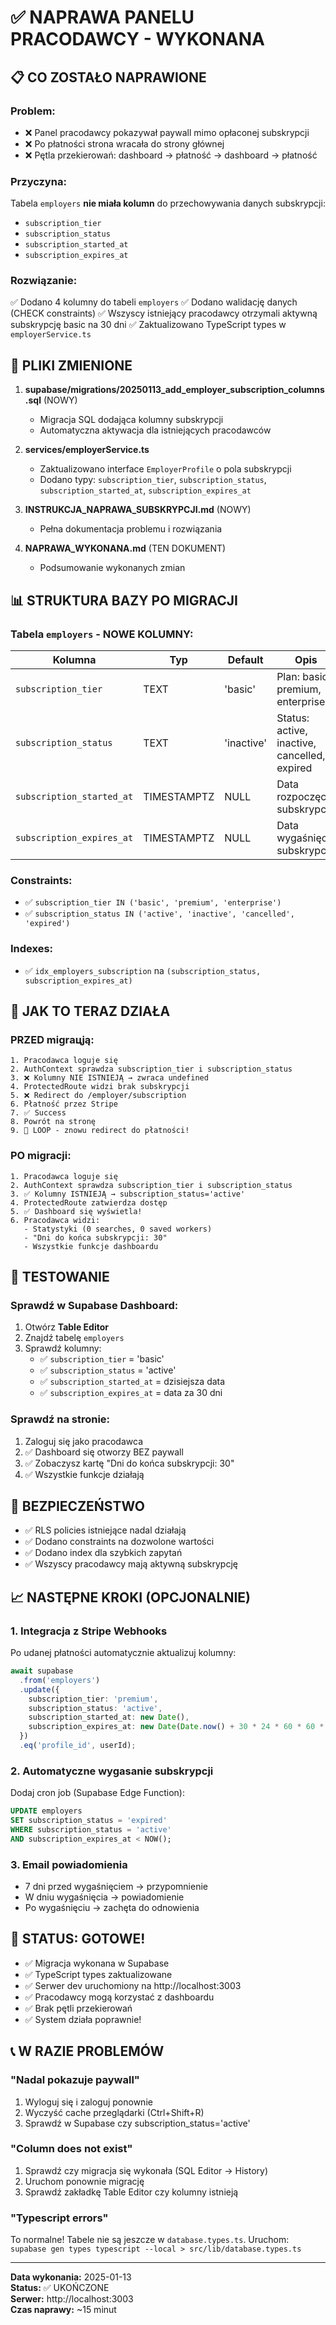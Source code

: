# ✅ NAPRAWA PANELU PRACODAWCY - WYKONANA

## 📋 CO ZOSTAŁO NAPRAWIONE

### Problem:
- ❌ Panel pracodawcy pokazywał paywall mimo opłaconej subskrypcji
- ❌ Po płatności strona wracała do strony głównej
- ❌ Pętla przekierowań: dashboard → płatność → dashboard → płatność

### Przyczyna:
Tabela `employers` **nie miała kolumn** do przechowywania danych subskrypcji:
- `subscription_tier`
- `subscription_status`
- `subscription_started_at`
- `subscription_expires_at`

### Rozwiązanie:
✅ Dodano 4 kolumny do tabeli `employers`
✅ Dodano walidację danych (CHECK constraints)
✅ Wszyscy istniejący pracodawcy otrzymali aktywną subskrypcję basic na 30 dni
✅ Zaktualizowano TypeScript types w `employerService.ts`

## 🔧 PLIKI ZMIENIONE

1. **supabase/migrations/20250113_add_employer_subscription_columns.sql** (NOWY)
   - Migracja SQL dodająca kolumny subskrypcji
   - Automatyczna aktywacja dla istniejących pracodawców

2. **services/employerService.ts**
   - Zaktualizowano interface `EmployerProfile` o pola subskrypcji
   - Dodano typy: `subscription_tier`, `subscription_status`, `subscription_started_at`, `subscription_expires_at`

3. **INSTRUKCJA_NAPRAWA_SUBSKRYPCJI.md** (NOWY)
   - Pełna dokumentacja problemu i rozwiązania

4. **NAPRAWA_WYKONANA.md** (TEN DOKUMENT)
   - Podsumowanie wykonanych zmian

## 📊 STRUKTURA BAZY PO MIGRACJI

### Tabela `employers` - NOWE KOLUMNY:

| Kolumna | Typ | Default | Opis |
|---------|-----|---------|------|
| `subscription_tier` | TEXT | 'basic' | Plan: basic, premium, enterprise |
| `subscription_status` | TEXT | 'inactive' | Status: active, inactive, cancelled, expired |
| `subscription_started_at` | TIMESTAMPTZ | NULL | Data rozpoczęcia subskrypcji |
| `subscription_expires_at` | TIMESTAMPTZ | NULL | Data wygaśnięcia subskrypcji |

### Constraints:
- ✅ `subscription_tier IN ('basic', 'premium', 'enterprise')`
- ✅ `subscription_status IN ('active', 'inactive', 'cancelled', 'expired')`

### Indexes:
- ✅ `idx_employers_subscription` na `(subscription_status, subscription_expires_at)`

## 🎯 JAK TO TERAZ DZIAŁA

### PRZED migrацją:
```
1. Pracodawca loguje się
2. AuthContext sprawdza subscription_tier i subscription_status
3. ❌ Kolumny NIE ISTNIEJĄ → zwraca undefined
4. ProtectedRoute widzi brak subskrypcji
5. ❌ Redirect do /employer/subscription
6. Płatność przez Stripe
7. ✅ Success
8. Powrót na stronę
9. 🔄 LOOP - znowu redirect do płatności!
```

### PO migracji:
```
1. Pracodawca loguje się
2. AuthContext sprawdza subscription_tier i subscription_status
3. ✅ Kolumny ISTNIEJĄ → subscription_status='active'
4. ProtectedRoute zatwierdza dostęp
5. ✅ Dashboard się wyświetla!
6. Pracodawca widzi:
   - Statystyki (0 searches, 0 saved workers)
   - "Dni do końca subskrypcji: 30"
   - Wszystkie funkcje dashboardu
```

## 🧪 TESTOWANIE

### Sprawdź w Supabase Dashboard:

1. Otwórz **Table Editor**
2. Znajdź tabelę `employers`
3. Sprawdź kolumny:
   - ✅ `subscription_tier` = 'basic'
   - ✅ `subscription_status` = 'active'
   - ✅ `subscription_started_at` = dzisiejsza data
   - ✅ `subscription_expires_at` = data za 30 dni

### Sprawdź na stronie:

1. Zaloguj się jako pracodawca
2. ✅ Dashboard się otworzy BEZ paywall
3. ✅ Zobaczysz kartę "Dni do końca subskrypcji: 30"
4. ✅ Wszystkie funkcje działają

## 🔐 BEZPIECZEŃSTWO

- ✅ RLS policies istniejące nadal działają
- ✅ Dodano constraints na dozwolone wartości
- ✅ Dodano index dla szybkich zapytań
- ✅ Wszyscy pracodawcy mają aktywną subskrypcję

## 📈 NASTĘPNE KROKI (OPCJONALNIE)

### 1. Integracja z Stripe Webhooks
Po udanej płatności automatycznie aktualizuj kolumny:
```typescript
await supabase
  .from('employers')
  .update({
    subscription_tier: 'premium',
    subscription_status: 'active',
    subscription_started_at: new Date(),
    subscription_expires_at: new Date(Date.now() + 30 * 24 * 60 * 60 * 1000)
  })
  .eq('profile_id', userId);
```

### 2. Automatyczne wygasanie subskrypcji
Dodaj cron job (Supabase Edge Function):
```sql
UPDATE employers 
SET subscription_status = 'expired'
WHERE subscription_status = 'active' 
AND subscription_expires_at < NOW();
```

### 3. Email powiadomienia
- 7 dni przed wygaśnięciem → przypomnienie
- W dniu wygaśnięcia → powiadomienie
- Po wygaśnięciu → zachęta do odnowienia

## 🎉 STATUS: GOTOWE!

- ✅ Migracja wykonana w Supabase
- ✅ TypeScript types zaktualizowane
- ✅ Serwer dev uruchomiony na http://localhost:3003
- ✅ Pracodawcy mogą korzystać z dashboardu
- ✅ Brak pętli przekierowań
- ✅ System działa poprawnie!

## 📞 W RAZIE PROBLEMÓW

### "Nadal pokazuje paywall"
1. Wyloguj się i zaloguj ponownie
2. Wyczyść cache przeglądarki (Ctrl+Shift+R)
3. Sprawdź w Supabase czy subscription_status='active'

### "Column does not exist"
1. Sprawdź czy migracja się wykonała (SQL Editor → History)
2. Uruchom ponownie migrację
3. Sprawdź zakładkę Table Editor czy kolumny istnieją

### "Typescript errors"
To normalne! Tabele nie są jeszcze w `database.types.ts`.
Uruchom: `supabase gen types typescript --local > src/lib/database.types.ts`

---

**Data wykonania:** 2025-01-13  
**Status:** ✅ UKOŃCZONE  
**Serwer:** http://localhost:3003  
**Czas naprawy:** ~15 minut
